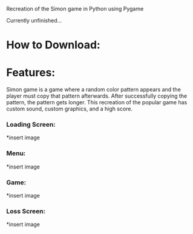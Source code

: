 Recreation of the Simon game in Python using Pygame

Currently unfinished...

# How to Download:




# Features: 
Simon game is a game where a random color pattern appears and the player must copy that pattern afterwards. After successfully copying the pattern, the pattern gets longer.
This recreation of the popular game has custom sound, custom graphics, and a high score. 

### Loading Screen: 
*insert image

### Menu:
*insert image

### Game:
*insert image

### Loss Screen:
*insert image
